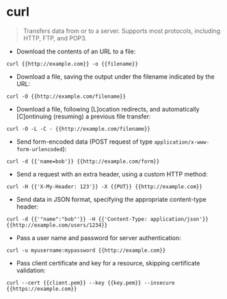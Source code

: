 # curl

> Transfers data from or to a server.
> Supports most protocols, including HTTP, FTP, and POP3.

- Download the contents of an URL to a file:

`curl {{http://example.com}} -o {{filename}}`

- Download a file, saving the output under the filename indicated by the URL:

`curl -O {{http://example.com/filename}}`

- Download a file, following [L]ocation redirects, and automatically [C]ontinuing (resuming) a previous file transfer:

`curl -O -L -C - {{http://example.com/filename}}`

- Send form-encoded data (POST request of type `application/x-www-form-urlencoded`):

`curl -d {{'name=bob'}} {{http://example.com/form}}`

- Send a request with an extra header, using a custom HTTP method:

`curl -H {{'X-My-Header: 123'}} -X {{PUT}} {{http://example.com}}`

- Send data in JSON format, specifying the appropriate content-type header:

`curl -d {{'"name":"bob"'}} -H {{'Content-Type: application/json'}} {{http://example.com/users/1234}}`

- Pass a user name and password for server authentication:

`curl -u myusername:mypassword {{http://example.com}}`

- Pass client certificate and key for a resource, skipping certificate validation:

`curl --cert {{client.pem}} --key {{key.pem}} --insecure {{https://example.com}}`
